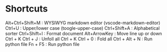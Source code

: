 # Shortcuts

Alt+Ctrl+Shift+M     : WYSIWYG markdown editor (vscode-markdown-editor)
Ctrl+U : Upper/lower case (toogle-upper-case)
Ctrl+Shift+A : Alphabetical sorter
Ctrl+Shift+I : Format document
Alt+ArrowKey : Move line up or down
Ctrl + K Ctrl + J   : Unfoll all
Ctrl + K Ctrl + 0   : Fold all
Ctrl + Alt + N : Run python file
Fn + F5 : Run python file
